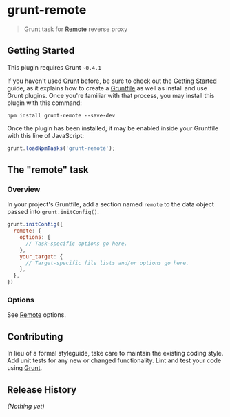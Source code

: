 # grunt-remote

> Grunt task for [Remote](https://github.com/gadr/remote) reverse proxy

## Getting Started
This plugin requires Grunt `~0.4.1`

If you haven't used [Grunt](http://gruntjs.com/) before, be sure to check out the [Getting Started](http://gruntjs.com/getting-started) guide, as it explains how to create a [Gruntfile](http://gruntjs.com/sample-gruntfile) as well as install and use Grunt plugins. Once you're familiar with that process, you may install this plugin with this command:

```shell
npm install grunt-remote --save-dev
```

Once the plugin has been installed, it may be enabled inside your Gruntfile with this line of JavaScript:

```js
grunt.loadNpmTasks('grunt-remote');
```

## The "remote" task

### Overview
In your project's Gruntfile, add a section named `remote` to the data object passed into `grunt.initConfig()`.

```js
grunt.initConfig({
  remote: {
    options: {
      // Task-specific options go here.
    },
    your_target: {
      // Target-specific file lists and/or options go here.
    },
  },
})
```

### Options

See [Remote](https://github.com/gadr/remote) options.

## Contributing
In lieu of a formal styleguide, take care to maintain the existing coding style. Add unit tests for any new or changed functionality. Lint and test your code using [Grunt](http://gruntjs.com/).

## Release History
_(Nothing yet)_
